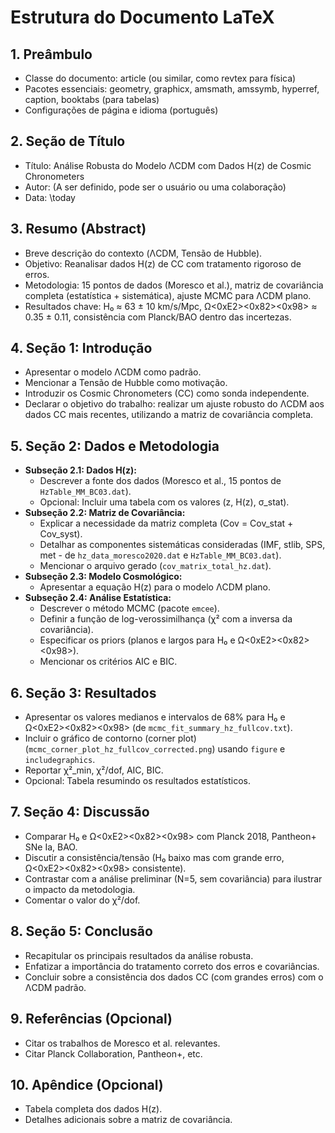 # Estrutura do Documento LaTeX

## 1. Preâmbulo
   - Classe do documento: article (ou similar, como revtex para física)
   - Pacotes essenciais: geometry, graphicx, amsmath, amssymb, hyperref, caption, booktabs (para tabelas)
   - Configurações de página e idioma (português)

## 2. Seção de Título
   - Título: Análise Robusta do Modelo ΛCDM com Dados H(z) de Cosmic Chronometers
   - Autor: (A ser definido, pode ser o usuário ou uma colaboração)
   - Data: \today

## 3. Resumo (Abstract)
   - Breve descrição do contexto (ΛCDM, Tensão de Hubble).
   - Objetivo: Reanalisar dados H(z) de CC com tratamento rigoroso de erros.
   - Metodologia: 15 pontos de dados (Moresco et al.), matriz de covariância completa (estatística + sistemática), ajuste MCMC para ΛCDM plano.
   - Resultados chave: H₀ ≈ 63 ± 10 km/s/Mpc, Ω<0xE2><0x82><0x98> ≈ 0.35 ± 0.11, consistência com Planck/BAO dentro das incertezas.

## 4. Seção 1: Introdução
   - Apresentar o modelo ΛCDM como padrão.
   - Mencionar a Tensão de Hubble como motivação.
   - Introduzir os Cosmic Chronometers (CC) como sonda independente.
   - Declarar o objetivo do trabalho: realizar um ajuste robusto do ΛCDM aos dados CC mais recentes, utilizando a matriz de covariância completa.

## 5. Seção 2: Dados e Metodologia
   - **Subseção 2.1: Dados H(z):**
     - Descrever a fonte dos dados (Moresco et al., 15 pontos de `HzTable_MM_BC03.dat`).
     - Opcional: Incluir uma tabela com os valores (z, H(z), σ_stat).
   - **Subseção 2.2: Matriz de Covariância:**
     - Explicar a necessidade da matriz completa (Cov = Cov_stat + Cov_syst).
     - Detalhar as componentes sistemáticas consideradas (IMF, stlib, SPS, met - de `hz_data_moresco2020.dat` e `HzTable_MM_BC03.dat`).
     - Mencionar o arquivo gerado (`cov_matrix_total_hz.dat`).
   - **Subseção 2.3: Modelo Cosmológico:**
     - Apresentar a equação H(z) para o modelo ΛCDM plano.
   - **Subseção 2.4: Análise Estatística:**
     - Descrever o método MCMC (pacote `emcee`).
     - Definir a função de log-verossimilhança (χ² com a inversa da covariância).
     - Especificar os priors (planos e largos para H₀ e Ω<0xE2><0x82><0x98>).
     - Mencionar os critérios AIC e BIC.

## 6. Seção 3: Resultados
   - Apresentar os valores medianos e intervalos de 68% para H₀ e Ω<0xE2><0x82><0x98> (de `mcmc_fit_summary_hz_fullcov.txt`).
   - Incluir o gráfico de contorno (corner plot) (`mcmc_corner_plot_hz_fullcov_corrected.png`) usando `figure` e `includegraphics`.
   - Reportar χ²_min, χ²/dof, AIC, BIC.
   - Opcional: Tabela resumindo os resultados estatísticos.

## 7. Seção 4: Discussão
   - Comparar H₀ e Ω<0xE2><0x82><0x98> com Planck 2018, Pantheon+ SNe Ia, BAO.
   - Discutir a consistência/tensão (H₀ baixo mas com grande erro, Ω<0xE2><0x82><0x98> consistente).
   - Contrastar com a análise preliminar (N=5, sem covariância) para ilustrar o impacto da metodologia.
   - Comentar o valor do χ²/dof.

## 8. Seção 5: Conclusão
   - Recapitular os principais resultados da análise robusta.
   - Enfatizar a importância do tratamento correto dos erros e covariâncias.
   - Concluir sobre a consistência dos dados CC (com grandes erros) com o ΛCDM padrão.

## 9. Referências (Opcional)
   - Citar os trabalhos de Moresco et al. relevantes.
   - Citar Planck Collaboration, Pantheon+, etc.

## 10. Apêndice (Opcional)
   - Tabela completa dos dados H(z).
   - Detalhes adicionais sobre a matriz de covariância.

